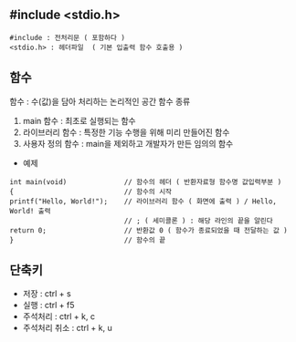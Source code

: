 ## #include <stdio.h>
```
#include : 전처리문 ( 포함하다 )
<stdio.h> : 헤더파일  ( 기본 입출력 함수 호출용 )
```
## 함수
함수 : 수(값)을 담아 처리하는 논리적인 공간
함수 종류
1. main 함수 : 최초로 실행되는 함수
2. 라이브러리 함수 : 특정한 기능 수행을 위해 미리 만들어진 함수
3. 사용자 정의 함수 : main을 제외하고 개발자가 만든 임의의 함수
- 예제
```
int main(void)              // 함수의 헤더 ( 반환자료형 함수명 값입력부분 )
{                           // 함수의 시작
printf("Hello, World!");    // 라이브러리 함수 ( 화면에 출력 ) / Hello, World! 출력
                            // ; ( 세미콜론 ) : 해당 라인의 끝을 알린다
return 0;                   // 반환값 0 ( 함수가 종료되었을 때 전달하는 값 )
}                           // 함수의 끝
```
## 단축키
- 저장 : ctrl + s
- 실행 : ctrl + f5
- 주석처리 : ctrl + k, c
- 주석처리 취소 : ctrl + k, u
